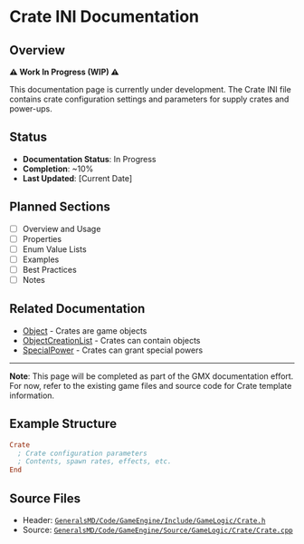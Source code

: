 # Crate INI Documentation

## Overview

**⚠️ Work In Progress (WIP) ⚠️**

This documentation page is currently under development. The Crate INI file contains crate configuration settings and parameters for supply crates and power-ups.

## Status

- **Documentation Status**: In Progress
- **Completion**: ~10%
- **Last Updated**: [Current Date]

## Planned Sections

- [ ] Overview and Usage
- [ ] Properties
- [ ] Enum Value Lists
- [ ] Examples
- [ ] Best Practices
- [ ] Notes

## Related Documentation

- [Object](Object.md) - Crates are game objects
- [ObjectCreationList](ObjectCreationList.md) - Crates can contain objects
- [SpecialPower](SpecialPower.md) - Crates can grant special powers

---

**Note**: This page will be completed as part of the GMX documentation effort. For now, refer to the existing game files and source code for Crate template information.

## Example Structure

```ini
Crate
  ; Crate configuration parameters
  ; Contents, spawn rates, effects, etc.
End
```

## Source Files

- Header: [`GeneralsMD/Code/GameEngine/Include/GameLogic/Crate.h`](../GeneralsMD/Code/GameEngine/Include/GameLogic/Crate.h)
- Source: [`GeneralsMD/Code/GameEngine/Source/GameLogic/Crate/Crate.cpp`](../GeneralsMD/Code/GameEngine/Source/GameLogic/Crate/Crate.cpp)
